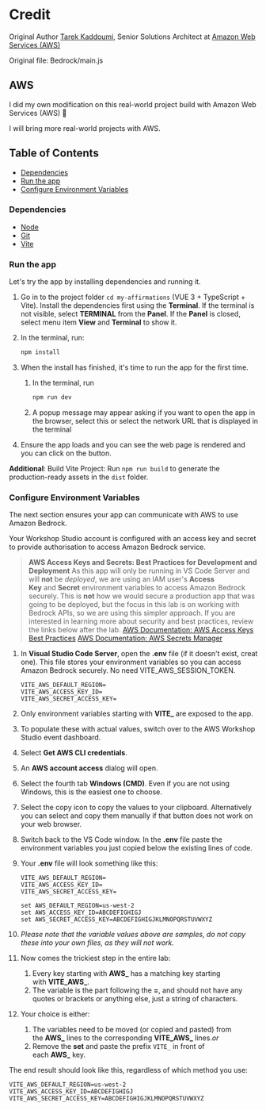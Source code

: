 # Credit

Original Author [Tarek Kaddoumi](https://www.linkedin.com/in/tarekkaddoumi/), Senior Solutions Architect at [Amazon Web Services (AWS)](https://aws.amazon.com/)

Original file: Bedrock/main.js

## AWS

I did my own modification on this real-world project build with Amazon Web Services (AWS) 📙

I will bring more real-world projects with AWS.

## Table of Contents

- [Dependencies](#dependencies)
- [Run the app](#run-the-app)
- [Configure Environment Variables](#configure-environment-variables)

### Dependencies

- [Node](https://nodejs.org/en/download)
- [Git](https://github.com/git-guides/install-git/)
- [Vite](https://vitejs.dev/guide/)

### Run the app

Let's try the app by installing dependencies and running it.

1. Go in to the project folder `cd my-affirmations` (VUE 3 + TypeScript + Vite). Install the dependencies first using the **Terminal**. If the terminal is not visible, select **TERMINAL** from the **Panel**. If the **Panel** is closed, select menu item **View** and **Terminal** to show it.
2. In the terminal, run:

    ```bash
    npm install
    ```

3. When the install has finished, it's time to run the app for the first time.
    1. In the terminal, run

        ```bash
        npm run dev
        ```

    2. A popup message may appear asking if you want to open the app in the browser, select this or select the network URL that is displayed in the terminal
4. Ensure the app loads and you can see the web page is rendered and you can click on the button.

**Additional**: Build Vite Project: Run `npm run build` to generate the production-ready assets in the `dist` folder.

### Configure Environment Variables

The next section ensures your app can communicate with AWS to use Amazon Bedrock.

Your Workshop Studio account is configured with an access key and secret to provide authorisation to access Amazon Bedrock service.

> **AWS Access Keys and Secrets: Best Practices for Development and Deployment**
> As this app will only be running in VS Code Server and will **not** be *deployed*, we are using an IAM user's **Access Key** and **Secret** environment variables to access Amazon Bedrock securely. This is **not** how we would secure a production app that was going to be deployed, but the focus in this lab is on working with Bedrock APIs, so we are using this simpler approach. If you are interested in learning more about security and best practices, review the links below after the lab.
> [AWS Documentation: AWS Access Keys Best Practices](https://docs.aws.amazon.com/general/latest/gr/aws-access-keys-best-practices.html)
> [AWS Documentation: AWS Secrets Manager](https://docs.aws.amazon.com/secretsmanager/latest/userguide/intro.html)

1. In **Visual Studio Code Server**, open the **.env** file (if it doesn't exist, creat one). This file stores your environment variables so you can access Amazon Bedrock securely. No need VITE_AWS_SESSION_TOKEN.

    ```env
    VITE_AWS_DEFAULT_REGION=
    VITE_AWS_ACCESS_KEY_ID=
    VITE_AWS_SECRET_ACCESS_KEY=
    ```

2. Only environment variables starting with **VITE_** are exposed to the app.
3. To populate these with actual values, switch over to the AWS Workshop Studio event dashboard.
4. Select **Get AWS CLI credentials**.
5. An **AWS account access** dialog will open.
6. Select the fourth tab **Windows (CMD)**. Even if you are not using Windows, this is the easiest one to choose.
7. Select the copy icon to copy the values to your clipboard. Alternatively you can select and copy them manually if that button does not work on your web browser.
8. Switch back to the VS Code window. In the **.env** file paste the environment variables you just copied below the existing lines of code.
9. Your **.env** file will look something like this:

    ```env
    VITE_AWS_DEFAULT_REGION=
    VITE_AWS_ACCESS_KEY_ID=
    VITE_AWS_SECRET_ACCESS_KEY=
    
    set AWS_DEFAULT_REGION=us-west-2
    set AWS_ACCESS_KEY_ID=ABCDEFIGHIGJ
    set AWS_SECRET_ACCESS_KEY=ABCDEFIGHIGJKLMNOPQRSTUVWXYZ
    ```

10. *Please note that the variable values above are samples, do not copy these into your own files, as they will not work.*
11. Now comes the trickiest step in the entire lab:
    1. Every key starting with **AWS_** has a matching key starting with **VITE_AWS_**.
    2. The variable is the part following the **=**, and should not have any quotes or brackets or anything else, just a string of characters.
12. Your choice is either:
    1. The variables need to be moved (or copied and pasted) from the **AWS_** lines to the corresponding **VITE_AWS_** lines.*or*
    2. Remove the **set** and paste the prefix `VITE_` in front of each **AWS_** key.

The end result should look like this, regardless of which method you use:

```env
VITE_AWS_DEFAULT_REGION=us-west-2
VITE_AWS_ACCESS_KEY_ID=ABCDEFIGHIGJ
VITE_AWS_SECRET_ACCESS_KEY=ABCDEFIGHIGJKLMNOPQRSTUVWXYZ
```

